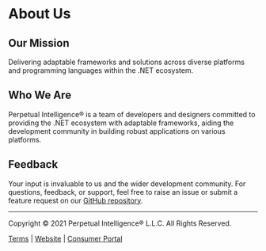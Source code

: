# About Us

## Our Mission
Delivering adaptable frameworks and solutions across diverse platforms and programming languages within the .NET ecosystem.

## Who We Are
Perpetual Intelligence&reg; is a team of developers and designers committed to providing the .NET ecosystem with adaptable frameworks, aiding the development community in building robust applications on various platforms.

## Feedback
Your input is invaluable to us and the wider development community. For questions, feedback, or support, feel free to raise an issue or submit a feature request on our [GitHub repository](https://github.com/perpetualintelligence/docs/issues).

---
Copyright &copy; 2021 Perpetual Intelligence&reg; L.L.C. All Rights Reserved.

[Terms](https://terms.perpetualintelligence.com/articles/intro.html) | [Website](https://www.perpetualintelligence.com/) | [Consumer Portal](https://www.consumer.perpetualintelligence.com/)
